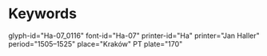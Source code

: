 # Keywords
glyph-id="Ha-07_0116"
font-id="Ha-07"
printer-id="Ha"
printer="Jan Haller"
period="1505–1525"
place="Kraków"
PT plate="170"

